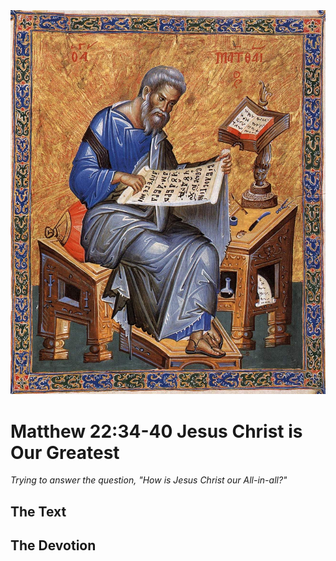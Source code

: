 <img class="intro-right" src="art-matthew.jpg">

# Matthew 22:34-40 Jesus Christ is Our Greatest

*Trying to answer the question, "How is Jesus Christ our All-in-all?"*

## The Text

## The Devotion
